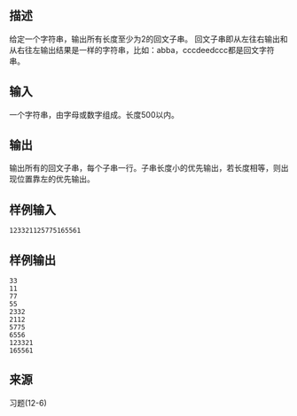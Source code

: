 ## 描述


给定一个字符串，输出所有长度至少为2的回文子串。 回文子串即从左往右输出和从右往左输出结果是一样的字符串，比如：abba，cccdeedccc都是回文字符串。

## 输入


一个字符串，由字母或数字组成。长度500以内。

## 输出


输出所有的回文子串，每个子串一行。子串长度小的优先输出，若长度相等，则出现位置靠左的优先输出。

## 样例输入


```
123321125775165561
```


## 样例输出


```
33
11
77
55
2332
2112
5775
6556
123321
165561
```


## 来源


习题(12-6)

